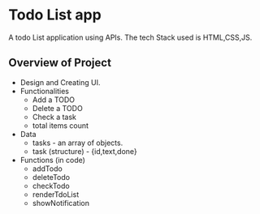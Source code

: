 # Todo List app

A todo List application using APIs. The tech Stack used is HTML,CSS,JS.

## Overview of Project

- Design and Creating UI.
- Functionalities
  - Add a TODO
  - Delete a TODO
  - Check a task
  - total items count
- Data 
  - tasks - an array of objects.
  - task (structure) - {id,text,done}
- Functions (in code)
  - addTodo
  - deleteTodo
  - checkTodo
  - renderTdoList
  - showNotification
